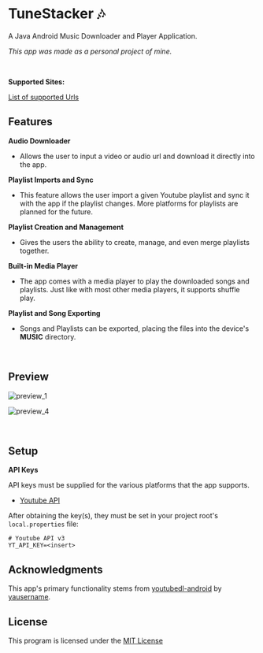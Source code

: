 # TuneStacker 🎶
A Java Android Music Downloader and Player Application.

*This app was made as a personal project of mine.*

<br/>

**Supported Sites:**

[List of supported Urls](https://github.com/yt-dlp/yt-dlp/blob/master/supportedsites.md)

## Features

**Audio Downloader**
 - Allows the user to input a video or audio url and download it directly into the app.

**Playlist Imports and Sync**
 - This feature allows the user import a given Youtube playlist and sync it with the app if the playlist changes. More platforms for playlists are planned for the future.

**Playlist Creation and Management**
 - Gives the users the ability to create, manage, and even merge playlists together.
 
 **Built-in Media Player**
 - The app comes with a media player to play the downloaded songs and playlists. Just like with most other media players, it supports shuffle play.

**Playlist and Song Exporting**
 - Songs and Playlists can be exported, placing the files into the device's **MUSIC** directory.
 
<br/>
 
## Preview
![preview_1](https://user-images.githubusercontent.com/93726181/212566991-810dcdbb-f8cc-42e2-81fc-272a169151d7.PNG) 

![preview_4](https://user-images.githubusercontent.com/93726181/212567103-c09d4648-d8eb-4221-928f-862c72be041a.PNG)

<br/>

## Setup

**API Keys**

API keys must be supplied for the various platforms that the app supports.
 - [Youtube API](https://developers.google.com/youtube/v3)

After obtaining the key(s), they must be set in your project root's `local.properties` file:

```
# Youtube API v3
YT_API_KEY=<insert>
```

## Acknowledgments

This app's primary functionality stems from [youtubedl-android](https://github.com/yausername/youtubedl-android) by [yausername](https://github.com/yausername).

## License

This program is licensed under the [MIT License](https://github.com/ErikNguyen20/TuneStacker/blob/main/LICENSE)

